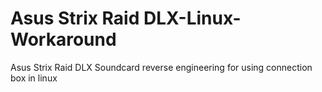 # Asus Strix Raid DLX-Linux-Workaround
 Asus Strix Raid DLX Soundcard reverse engineering for using connection box in linux
